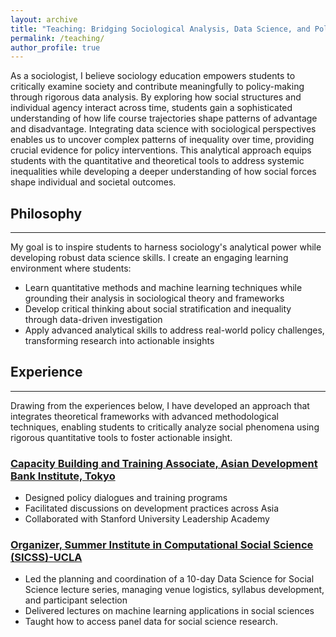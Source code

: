 ```yaml
---
layout: archive
title: "Teaching: Bridging Sociological Analysis, Data Science, and Policy"
permalink: /teaching/
author_profile: true
---
```


As a sociologist, I believe sociology education empowers students to critically examine society and contribute meaningfully to policy-making through rigorous data analysis. By exploring how social structures and individual agency interact across time, students gain a sophisticated understanding of how life course trajectories shape patterns of advantage and disadvantage. Integrating data science with sociological perspectives enables us to uncover complex patterns of inequality over time, providing crucial evidence for policy interventions. This analytical approach equips students with the quantitative and theoretical tools to address systemic inequalities while developing a deeper understanding of how social forces shape individual and societal outcomes.

## Philosophy
------
My goal is to inspire students to harness sociology's analytical power while developing robust data science skills. I create an engaging learning environment where students:

* Learn quantitative methods and machine learning techniques while grounding their analysis in sociological theory and frameworks
* Develop critical thinking about social stratification and inequality through data-driven investigation
* Apply advanced analytical skills to address real-world policy challenges, transforming research into actionable insights

## Experience
------
Drawing from the experiences below, I have developed an approach that integrates theoretical frameworks with advanced methodological techniques, enabling students to critically analyze social phenomena using rigorous quantitative tools to foster actionable insight.

### [Capacity Building and Training Associate, Asian Development Bank Institute, Tokyo](https://youtu.be/KPDE8us8jNg?si=eTsjLO3sBxVc8WgS)
* Designed policy dialogues and training programs 
* Facilitated discussions on development practices across Asia
* Collaborated with Stanford University Leadership Academy

### [Organizer, Summer Institute in Computational Social Science (SICSS)-UCLA](https://sicss.io/2023/ucla/)
* Led the planning and coordination of a 10-day Data Science for Social Science lecture series, managing venue
logistics, syllabus development, and participant selection
* Delivered lectures on machine learning applications in social sciences
* Taught how to access panel data for social science research.
